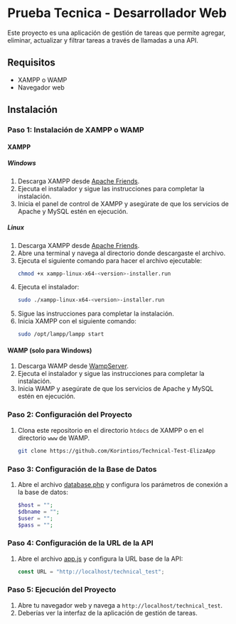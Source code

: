 # Prueba Tecnica - Desarrollador Web

Este proyecto es una aplicación de gestión de tareas que permite agregar, eliminar, actualizar y filtrar tareas a través de llamadas a una API.

## Requisitos

- XAMPP o WAMP
- Navegador web

## Instalación

### Paso 1: Instalación de XAMPP o WAMP

#### XAMPP

##### Windows

1. Descarga XAMPP desde [Apache Friends](https://www.apachefriends.org/index.html).
2. Ejecuta el instalador y sigue las instrucciones para completar la instalación.
3. Inicia el panel de control de XAMPP y asegúrate de que los servicios de Apache y MySQL estén en ejecución.

##### Linux

1. Descarga XAMPP desde [Apache Friends](https://www.apachefriends.org/index.html).
2. Abre una terminal y navega al directorio donde descargaste el archivo.
3. Ejecuta el siguiente comando para hacer el archivo ejecutable:
    ```sh
    chmod +x xampp-linux-x64-<version>-installer.run
    ```
4. Ejecuta el instalador:
    ```sh
    sudo ./xampp-linux-x64-<version>-installer.run
    ```
5. Sigue las instrucciones para completar la instalación.
6. Inicia XAMPP con el siguiente comando:
    ```sh
    sudo /opt/lampp/lampp start
    ```

#### WAMP (solo para Windows)

1. Descarga WAMP desde [WampServer](http://www.wampserver.com/en/).
2. Ejecuta el instalador y sigue las instrucciones para completar la instalación.
3. Inicia WAMP y asegúrate de que los servicios de Apache y MySQL estén en ejecución.

### Paso 2: Configuración del Proyecto

1. Clona este repositorio en el directorio `htdocs` de XAMPP o en el directorio `www` de WAMP.
    ```sh
    git clone https://github.com/Korintios/Technical-Test-ElizaApp
    ```

### Paso 3: Configuración de la Base de Datos

1. Abre el archivo [database.php](http://_vscodecontentref_/0) y configura los parámetros de conexión a la base de datos:
    ```php
    $host = "";
    $dbname = "";
    $user = "";
    $pass = "";
    ```

### Paso 4: Configuración de la URL de la API

1. Abre el archivo [app.js](http://_vscodecontentref_/1) y configura la URL base de la API:
    ```javascript
    const URL = "http://localhost/technical_test";
    ```

### Paso 5: Ejecución del Proyecto

1. Abre tu navegador web y navega a `http://localhost/technical_test`.
2. Deberías ver la interfaz de la aplicación de gestión de tareas.
